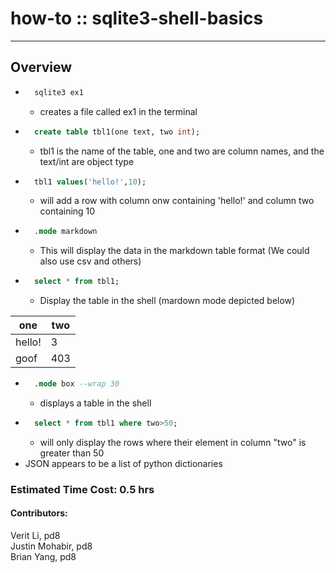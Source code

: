 # how-to :: sqlite3-shell-basics
---
## Overview
- ```bash
    sqlite3 ex1
    ``` 
    - creates a file called ex1 in the terminal

- ```sql
    create table tbl1(one text, two int);
    ```
  - tbl1 is the name of the table, one and two are column names, and the text/int are object type
- ```sql
    tbl1 values('hello!',10);
    ```
    - will add a row with column onw containing 'hello!' and column two containing 10

- ```sql
    .mode markdown
    ```
    - This will display the data in the markdown table format (We could also use csv and others)
- ```sql
    select * from tbl1;
    ```
  - Display the table in the shell (mardown mode depicted below)

|  one   | two |
|--------|-----|
| hello! | 3   |
| goof   | 403 |

- ```sql
    .mode box --wrap 30
    ``` 
    - displays a table in the shell
- ```sql
    select * from tbl1 where two>50; 
    ``` 
    - will only display the rows where their element in column "two" is greater than 50
- JSON appears to be a list of python dictionaries
### Estimated Time Cost: 0.5 hrs 

#### Contributors:  
Verit Li, pd8  
Justin Mohabir, pd8  
Brian Yang, pd8  
